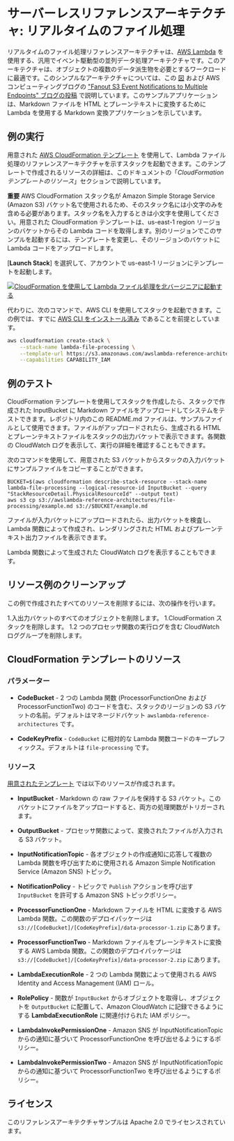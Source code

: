 # サーバーレスリファレンスアーキテクチャ: リアルタイムのファイル処理

リアルタイムのファイル処理リファレンスアーキテクチャは、[AWS Lambda](https://aws.amazon.com/lambda) を使用する、汎用でイベント駆動型の並列データ処理アーキテクチャです。このアーキテクチャは、オブジェクトの複数のデータ派生物を必要とするワークロードに最適です。このシンプルなアーキテクチャについては、この [図](https://s3.amazonaws.com/awslambda-reference-architectures/file-processing/lambda-refarch-fileprocessing.pdf) および AWS コンピューティングブログの ["Fanout S3 Event Notifications to Multiple Endpoints" ブログの投稿](https://aws.amazon.com/blogs/compute/fanout-s3-event-notifications-to-multiple-endpoints/) で説明しています。このサンプルアプリケーションは、Markdown ファイルを HTML とプレーンテキストに変換するために Lambda を使用する Markdown 変換アプリケーションを示しています。

## 例の実行

用意された [AWS CloudFormation テンプレート](https://s3.amazonaws.com/awslambda-reference-architectures/file-processing/lambda_file_processing.template) を使用して、Lambda ファイル処理のリファレンスアーキテクチャを示すスタックを起動できます。このテンプレートで作成されるリソースの詳細は、このドキュメントの「*CloudFormation テンプレートのリソース*」セクションで説明しています。

**重要** AWS CloudFormation スタック名が Amazon Simple Storage Service (Amazon S3) バケット名で使用されるため、そのスタック名には小文字のみを含める必要があります。スタック名を入力するときは小文字を使用してください。用意された CloudFormation テンプレートは、us-east-1 region リージョンのバケットからその Lambda コードを取得します。別のリージョンでこのサンプルを起動するには、テンプレートを変更し、そのリージョンのバケットに Lambda コードをアップロードします。


[**Launch Stack**] を選択して、アカウントで us-east-1 リージョンにテンプレートを起動します。

[![CloudFormation を使用して Lambda ファイル処理を北バージニアに起動する](http://docs.aws.amazon.com/AWSCloudFormation/latest/UserGuide/images/cloudformation-launch-stack-button.png)](https://console.aws.amazon.com/cloudformation/home?region=us-east-1#/stacks/new?stackName=lambda-file-processing&amp;templateURL=https://s3.amazonaws.com/awslambda-reference-architectures/file-processing/lambda_file_processing.template)

代わりに、次のコマンドで、AWS CLI を使用してスタックを起動できます。この例では、すでに [AWS CLI をインストール済み](http://docs.aws.amazon.com/cli/latest/userguide/installing.html) であることを前提としています。

```bash
aws cloudformation create-stack \
    --stack-name lambda-file-processing \
    --template-url https://s3.amazonaws.com/awslambda-reference-architectures/file-processing/lambda_file_processing.template \
    --capabilities CAPABILITY_IAM
```

## 例のテスト

CloudFormation テンプレートを使用してスタックを作成したら、スタックで作成された InputBucket に Markdown ファイルをアップロードしてシステムをテストできます。レポジトリ内のこの README.md ファイルは、サンプルファイルとして使用できます。ファイルがアップロードされたら、生成される HTML とプレーンテキストファイルをスタックの出力バケットで表示できます。各関数の CloudWatch ログを表示して、実行の詳細を確認することもできます。

次のコマンドを使用して、用意された S3 バケットからスタックの入力バケットにサンプルファイルをコピーすることができます。

```
BUCKET=$(aws cloudformation describe-stack-resource --stack-name lambda-file-processing --logical-resource-id InputBucket --query "StackResourceDetail.PhysicalResourceId" --output text)
aws s3 cp s3://awslambda-reference-architectures/file-processing/example.md s3://$BUCKET/example.md
```

ファイルが入力バケットにアップロードされたら、出力バケットを検査し、Lambda 関数によって作成され、レンダリングされた HTML およびプレーンテキスト出力ファイルを表示できます。

Lambda 関数によって生成された CloudWatch ログを表示することもできます。

## リソース例のクリーンアップ

この例で作成されたすべてのリソースを削除するには、次の操作を行います。

1.入出力バケットのすべてのオブジェクトを削除します。
1.CloudFormation スタックを削除します。
1.2 つのプロセッサ関数の実行ログを含む CloudWatch ロググループを削除します。



## CloudFormation テンプレートのリソース

### パラメーター
- **CodeBucket** - 2 つの Lambda 関数 (ProcessorFunctionOne および ProcessorFunctionTwo) のコードを含む、スタックのリージョンの S3 バケットの名前。デフォルトはマネージドバケット `awslambda-reference-architectures` です。

- **CodeKeyPrefix** - `CodeBucket` に相対的な Lambda 関数コードのキープレフィックス。デフォルトは `file-processing` です。

### リソース
[用意されたテンプレート](https://s3.amazonaws.com/awslambda-reference-architectures/file-processing/lambda_file_processing.template)
 では以下のリソースが作成されます。

- **InputBucket** - Markdown の raw ファイルを保持する S3 バケット。このバケットにファイルをアップロードすると、両方の処理関数がトリガーされます。

- **OutputBucket** - プロセッサ関数によって、変換されたファイルが入力される S3 バケット。

- **InputNotificationTopic** - 各オブジェクトの作成通知に応答して複数の Lambda 関数を呼び出すために使用される Amazon Simple Notification Service (Amazon SNS) トピック。

- **NotificationPolicy** - トピックで `Publish` アクションを呼び出す `InputBucket` を許可する Amazon SNS トピックポリシー。

- **ProcessorFunctionOne** - Markdown ファイルを HTML に変換する AWS Lambda 関数。この関数のデプロイパッケージは `s3://[CodeBucket]/[CodeKeyPrefix]/data-processor-1.zip` にあります。

- **ProcessorFunctionTwo** - Markdown ファイルをプレーンテキストに変換する AWS Lambda 関数。この関数のデプロイパッケージは `s3://[CodeBucket]/[CodeKeyPrefix]/data-processor-2.zip` にあります。

- **LambdaExecutionRole** - 2 つの Lambda 関数によって使用される AWS Identity and Access Management (IAM) ロール。

- **RolePolicy** - 関数が `InputBucket` からオブジェクトを取得し、オブジェクトを `OutputBucket` に配置して、Amazon CloudWatch に記録できるようにする **LambdaExecutionRole** に関連付けられた IAM ポリシー。

- **LambdaInvokePermissionOne** - Amazon SNS が InputNotificationTopic からの通知に基づいて ProcessorFunctionOne を呼び出せるようにするポリシー。

- **LambdaInvokePermissionTwo** - Amazon SNS が InputNotificationTopic からの通知に基づいて ProcessorFunctionTwo を呼び出せるようにするポリシー。


## ライセンス

このリファレンスアーキテクチャサンプルは Apache 2.0 でライセンスされています。
